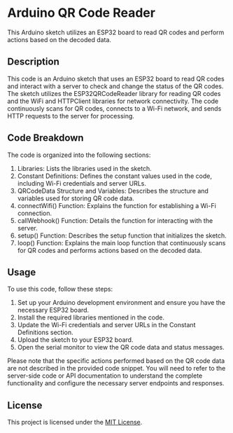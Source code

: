 # Arduino QR Code Reader

This Arduino sketch utilizes an ESP32 board to read QR codes and perform actions based on the decoded data.

## Description

This code is an Arduino sketch that uses an ESP32 board to read QR codes and interact with a server to check and change the status of the QR codes. The sketch utilizes the ESP32QRCodeReader library for reading QR codes and the WiFi and HTTPClient libraries for network connectivity. The code continuously scans for QR codes, connects to a Wi-Fi network, and sends HTTP requests to the server for processing.

## Code Breakdown

The code is organized into the following sections:

1. Libraries: Lists the libraries used in the sketch.
2. Constant Definitions: Defines the constant values used in the code, including Wi-Fi credentials and server URLs.
3. QRCodeData Structure and Variables: Describes the structure and variables used for storing QR code data.
4. connectWifi() Function: Explains the function for establishing a Wi-Fi connection.
5. callWebhook() Function: Details the function for interacting with the server.
6. setup() Function: Describes the setup function that initializes the sketch.
7. loop() Function: Explains the main loop function that continuously scans for QR codes and performs actions based on the decoded data.

## Usage

To use this code, follow these steps:

1. Set up your Arduino development environment and ensure you have the necessary ESP32 board.
2. Install the required libraries mentioned in the code.
3. Update the Wi-Fi credentials and server URLs in the Constant Definitions section.
4. Upload the sketch to your ESP32 board.
5. Open the serial monitor to view the QR code data and status messages.

Please note that the specific actions performed based on the QR code data are not described in the provided code snippet. You will need to refer to the server-side code or API documentation to understand the complete functionality and configure the necessary server endpoints and responses.

## License

This project is licensed under the [MIT License](LICENSE).
